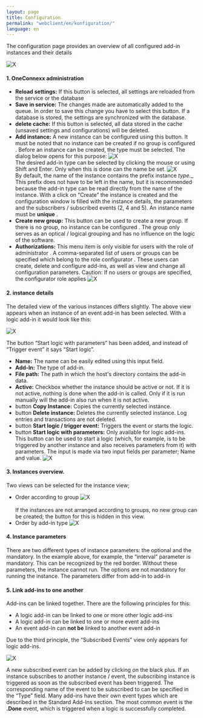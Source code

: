 ```yaml
---
layout: page
title: Configuration
permalink: "webclient/en/konfiguration/"
language: en
---
```


The configuration page provides an overview of all configured add-in instances and their details

![X]({{site.baseurl}}/assets/content-images/webclient/de/addInOverview.png "Add-In Overview")

#### 1. OneConnexx administration
  * **Reload settings:** If this button is selected, all settings are reloaded from the service or the database
  * **Save in service:** The changes made are automatically added to the queue. In order to save this change you have to select this button. If a database is stored, the settings are synchronized with the database. 
  * **delete cache:** If this button is selected, all data stored in the cache (unsaved settings and configurations) will be deleted.
  * **Add instance:** A new instance can be configured using this button. It must be noted that no instance can be created if no group is configured . Before an instance can be created, the type must be selected. The dialog below opens for this purpose:
![X]({{site.baseurl}}/assets/content-images/webclient/de/addnewinstance.png "Add new Instance")<br/>
  The desired add-in type can be selected by clicking the mouse or using Shift and Enter. Only when this is done can the name be set.
![X]({{site.baseurl}}/assets/content-images/webclient/de/nameinstance.png "Name new Instance")<br/>
  By default, the name of the instance contains the prefix instance __type_.__ This prefix does not have to be left in the name, but it is recommended because the add-in type can be read directly from the name of the instance. With a click on “Create” the instance is created and the configuration window is filled with the instance details, the parameters and the subscribers / subscribed events (2, 4 and 5). An instance name must be __unique__ .
  * **Create new group:** This button can be used to create a new group. If there is no group, no instance can be configured . The group only serves as an optical / logical grouping and has no influence on the logic of the software.
  * **Authorizations:**  This menu item is only visible for users with the role of administrator . A comma-separated list of users or groups can be specified which belong to the role configurator . These users can create, delete and configure add-ins, as well as view and change all configuration parameters. Caution: If no users or groups are specified, the configurator role applies
![X]({{site.baseurl}}/assets/content-images/webclient/de/permission.png "Berechtigung zum Bearbeiten")<br/>
#### 2. instance details
  The detailed view of the various instances differs slightly. The above view appears when an instance of an event add-in has been selected. With a logic add-in it would look like this:
  
![X]({{site.baseurl}}/assets/content-images/webclient/de/detailviewlogicaddin.png "Instanz Detail Logik Add-In")

  The button “Start logic with parameters” has been added, and instead of “Trigger event” it says “Start logic”.
  
  * **Name:** The name can be easily edited using this input field.
  * **Add-In:** The type of add-in.
  * **File path:** The path in which the host's directory contains the add-in data.
  * **Active:** Checkbox whether the instance should be active or not. If it is not active, nothing is done when the add-in is called. Only if it is run manually will the add-in also run when it is not active.
  * button **Copy Instance:** Copies the currently selected instance.
  * button **Delete instance:** Deletes the currently selected instance. Log entries and transactions are not deleted.
  * button **Start logic / trigger event:** Triggers the event or starts the logic.
  * button **Start logic with parameters:** Only available for logic add-ins. This button can be used to start a logic (which, for example, is to be triggered by another instance and also receives parameters from it) with parameters. The input is made via two input fields per parameter; Name and value.
	![X]({{site.baseurl}}/assets/content-images/webclient/de/startlogicwithparams.png "Logik Starten mit Parametern")
#### 3. Instances overview.
  Two views can be selected for the instance view;
  
  * Order according to group
  ![X]({{site.baseurl}}/assets/content-images/webclient/de/instancegroupbygroup.png "Gruppieren nach Gruppen")
  <br /><br />
  If the instances are not arranged according to groups, no new group can be created; the button for this is hidden in this view.
  * Order by add-in type 
  ![X]({{site.baseurl}}/assets/content-images/webclient/de/groupbyaddintype.png "Gruppieren nach Add-In Type")
#### 4. Instance parameters
  There are two different types of instance parameters: the optional and the mandatory. In the example above, for example, the “interval” parameter is mandatory. 
  This can be recognized by the red border. Without these parameters, the instance cannot run. The options are not mandatory for running the instance.
  The parameters differ from add-in to add-in

#### 5. Link add-ins to one another
  
Add-ins can be linked together. There are the following principles for this:
  
  * A logic add-in can be linked to one or more other logic add-ins
  * A logic add-in can be linked to one or more event add-ins
  * An event add-in can __not be__ linked to another event add-in
  
  Due to the third principle, the “Subscribed Events” view only appears for logic add-ins.

  ![X]({{site.baseurl}}/assets/content-images/webclient/de/abonnieren.png "Ereignisse Abonnieren")
  
A new subscribed event can be added by clicking on the black plus. If an instance subscribes to another instance / event, the subscribing instance is triggered as soon as the subscribed event has been triggered. 
The corresponding name of the event to be subscribed to can be specified in the “Type” field. Many add-ins have their own event types which are described in the Standard Add-Ins section. The most common event is the __.Done__ event, which is triggered when a logic is successfully completed.
